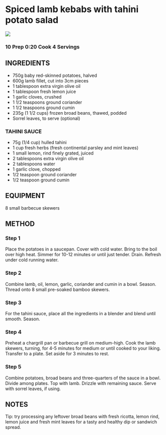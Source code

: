 # Spiced lamb kebabs with tahini potato salad
![](http://img.taste.com.au/Q2kZqB0U/w720-h480-cfill-q80/taste/2017/02/spiced-lamb-kebabs-with-tahini-potato-salad-119456-1.jpg)
### 10 Prep 0:20 Cook 4 Servings
## INGREDIENTS
* 750g baby red-skinned potatoes, halved
* 600g lamb fillet, cut into 3cm pieces
* 1 tablespoon extra virgin olive oil
* 1 tablespoon fresh lemon juice
* 1 garlic cloves, crushed
* 1 1/2 teaspoons ground coriander
* 1 1/2 teaspoons ground cumin
* 235g (1 1/2 cups) frozen broad beans, thawed, podded
* Sorrel leaves, to serve (optional)
### TAHINI SAUCE
* 75g (1/4 cup) hulled tahini
* 1 cup fresh herbs (fresh continental parsley and mint leaves)
* 1 small lemon, rind finely grated, juiced
* 2 tablespoons extra virgin olive oil
* 2 tablespoons water
* 1 garlic clove, chopped
* 1/2 teaspoon ground coriander
* 1/2 teaspoon ground cumin
## EQUIPMENT
8 small barbecue skewers
## METHOD
### Step 1
Place the potatoes in a saucepan. Cover with cold water. Bring to the boil over high heat. Simmer for 10-12 minutes or until just tender. Drain. Refresh under cold running water.
### Step 2
Combine lamb, oil, lemon, garlic, coriander and cumin in a bowl. Season. Thread onto 8 small pre-soaked bamboo skewers.
### Step 3
For the tahini sauce, place all the ingredients in a blender and blend until smooth. Season.
### Step 4
Preheat a chargrill pan or barbecue grill on medium-high. Cook the lamb skewers, turning, for 4-5 minutes for medium or until cooked to your liking. Transfer to a plate. Set aside for 3 minutes to rest.
### Step 5
Combine potatoes, broad beans and three-quarters of the sauce in a bowl. Divide among plates. Top with lamb. Drizzle with remaining sauce. Serve with sorrel leaves, if using.
## NOTES
Tip: try processing any leftover broad beans with fresh ricotta, lemon rind, lemon juice and fresh mint leaves for a tasty and healthy dip or sandwich spread.
